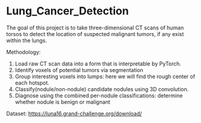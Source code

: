 # Lung_Cancer_Detection

The goal of this project is to take three-dimensional CT scans of human torsos 
to detect the location of suspected malignant tumors, if any exist within the lungs.

Methodology:

1. Load raw CT scan data into a form that is interpretable by PyTorch.
2. Identify voxels of potential tumors via segmentation
3. Group interesting voxels into lumps: here we will find the rough center of each hotspot.
4. Classify(nodule/non-nodule) candidate nodules using 3D convolution.
5. Diagnose using the combined per-nodule classifications: determine whether nodule is benign or malignant

Dataset: https://luna16.grand-challenge.org/download/
